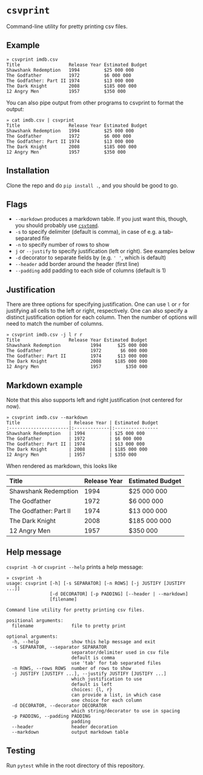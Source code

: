 # `csvprint`

Command-line utility for pretty printing csv files.

## Example

```
» csvprint imdb.csv
Title                  Release Year Estimated Budget
Shawshank Redemption   1994         $25 000 000
The Godfather          1972         $6 000 000
The Godfather: Part II 1974         $13 000 000
The Dark Knight        2008         $185 000 000
12 Angry Men           1957         $350 000
```

You can also pipe output from other programs to csvprint to format the output:
```
» cat imdb.csv | csvprint
Title                  Release Year Estimated Budget
Shawshank Redemption   1994         $25 000 000
The Godfather          1972         $6 000 000
The Godfather: Part II 1974         $13 000 000
The Dark Knight        2008         $185 000 000
12 Angry Men           1957         $350 000
```

## Installation

Clone the repo and do `pip install .`, and you should be good to go.

## Flags

* `--markdown` produces a markdown table. If you just want this, though, you should probably use [`csvtomd`](https://github.com/mplewis/csvtomd).
* `-s` to specify delimiter (default is comma), in case of e.g. a tab-separated file
* `-n` to specify number of rows to show
* `j` or `--justify` to specify justification (left or right). See examples below
* `-d` decorator to separate fields by (e.g. `' '`, which is default)
* `--header` add border around the header (first line)
* `--padding` add padding to each side of columns (default is 1)

## Justification

There are three options for specifying justification. One can use `l` or `r` for justifying all cells to the left or right, respectively. One can also specify a distinct justification option for each column. Then the number of options will need to match the number of columns.

```
» csvprint imdb.csv -j l r r
Title                  Release Year Estimated Budget
Shawshank Redemption           1994      $25 000 000
The Godfather                  1972       $6 000 000
The Godfather: Part II         1974      $13 000 000
The Dark Knight                2008     $185 000 000
12 Angry Men                   1957         $350 000
```

## Markdown example

Note that this also supports left and right justification (not centered for now).

```
» csvprint imdb.csv --markdown
Title                  | Release Year | Estimated Budget
:----------------------|:-------------|:----------------
Shawshank Redemption   | 1994         | $25 000 000
The Godfather          | 1972         | $6 000 000
The Godfather: Part II | 1974         | $13 000 000
The Dark Knight        | 2008         | $185 000 000
12 Angry Men           | 1957         | $350 000
```

When rendered as markdown, this looks like

Title                  | Release Year | Estimated Budget
:----------------------|:-------------|:----------------
Shawshank Redemption   | 1994         | $25 000 000
The Godfather          | 1972         | $6 000 000
The Godfather: Part II | 1974         | $13 000 000
The Dark Knight        | 2008         | $185 000 000
12 Angry Men           | 1957         | $350 000

## Help message
`csvprint -h` or `csvprint --help` prints a help message:

```
» csvprint -h
usage: csvprint [-h] [-s SEPARATOR] [-n ROWS] [-j JUSTIFY [JUSTIFY ...]]
                [-d DECORATOR] [-p PADDING] [--header | --markdown]
                [filename]

Command line utility for pretty printing csv files.

positional arguments:
  filename              file to pretty print

optional arguments:
  -h, --help            show this help message and exit
  -s SEPARATOR, --separator SEPARATOR
                        separator/delimiter used in csv file
                        default is comma
                        use 'tab' for tab separated files
  -n ROWS, --rows ROWS  number of rows to show
  -j JUSTIFY [JUSTIFY ...], --justify JUSTIFY [JUSTIFY ...]
                        which justification to use
                        default is left
                        choices: {l, r}
                        can provide a list, in which case
                        one choice for each column
  -d DECORATOR, --decorator DECORATOR
                        which string/decorator to use in spacing
  -p PADDING, --padding PADDING
                        padding
  --header              header decoration
  --markdown            output markdown table
```

## Testing

Run `pytest` while in the root directory of this repository.